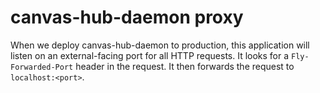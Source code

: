 # canvas-hub-daemon proxy

When we deploy canvas-hub-daemon to production, this application will listen on an external-facing port for all HTTP requests. It looks for a `Fly-Forwarded-Port` header in the request. It then forwards the request to `localhost:<port>`.
